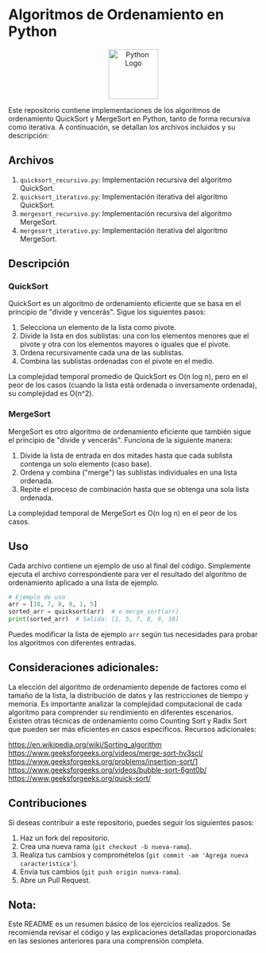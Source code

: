 # Algoritmos de Ordenamiento en Python
<p align="center">
    <a href="https://www.python.org/">
        <img src="https://th.bing.com/th/id/OIP.EDJ9xoErBbZqK2tExVoJfAAAAA?rs=1&pid=ImgDetMain" alt="Python Logo" width="100">
    </a>
</p>

Este repositorio contiene implementaciones de los algoritmos de ordenamiento QuickSort y MergeSort en Python, tanto de forma recursiva como iterativa. A continuación, se detallan los archivos incluidos y su descripción:

## Archivos

1. `quicksort_recursivo.py`: Implementación recursiva del algoritmo QuickSort.
2. `quicksort_iterativo.py`: Implementación iterativa del algoritmo QuickSort.
3. `mergesort_recursivo.py`: Implementación recursiva del algoritmo MergeSort.
4. `mergesort_iterativo.py`: Implementación iterativa del algoritmo MergeSort.

## Descripción

### QuickSort

QuickSort es un algoritmo de ordenamiento eficiente que se basa en el principio de "divide y vencerás". Sigue los siguientes pasos:

1. Selecciona un elemento de la lista como pivote.
2. Divide la lista en dos sublistas: una con los elementos menores que el pivote y otra con los elementos mayores o iguales que el pivote.
3. Ordena recursivamente cada una de las sublistas.
4. Combina las sublistas ordenadas con el pivote en el medio.

La complejidad temporal promedio de QuickSort es O(n log n), pero en el peor de los casos (cuando la lista está ordenada o inversamente ordenada), su complejidad es O(n^2).

### MergeSort

MergeSort es otro algoritmo de ordenamiento eficiente que también sigue el principio de "divide y vencerás". Funciona de la siguiente manera:

1. Divide la lista de entrada en dos mitades hasta que cada sublista contenga un solo elemento (caso base).
2. Ordena y combina ("merge") las sublistas individuales en una lista ordenada.
3. Repite el proceso de combinación hasta que se obtenga una sola lista ordenada.

La complejidad temporal de MergeSort es O(n log n) en el peor de los casos.

## Uso

Cada archivo contiene un ejemplo de uso al final del código. Simplemente ejecuta el archivo correspondiente para ver el resultado del algoritmo de ordenamiento aplicado a una lista de ejemplo.

```python
# Ejemplo de uso
arr = [10, 7, 8, 9, 1, 5]
sorted_arr = quicksort(arr)  # o merge_sort(arr)
print(sorted_arr)  # Salida: [1, 5, 7, 8, 9, 10]
```

Puedes modificar la lista de ejemplo `arr` según tus necesidades para probar los algoritmos con diferentes entradas.

## Consideraciones adicionales:

La elección del algoritmo de ordenamiento depende de factores como el tamaño de la lista, la distribución de datos y las restricciones de tiempo y memoria.
Es importante analizar la complejidad computacional de cada algoritmo para comprender su rendimiento en diferentes escenarios.
Existen otras técnicas de ordenamiento como Counting Sort y Radix Sort que pueden ser más eficientes en casos específicos.
Recursos adicionales:

https://en.wikipedia.org/wiki/Sorting_algorithm
https://www.geeksforgeeks.org/videos/merge-sort-hv3scl/
https://www.geeksforgeeks.org/problems/insertion-sort/1
https://www.geeksforgeeks.org/videos/bubble-sort-6gnt0b/
https://www.geeksforgeeks.org/quick-sort/


## Contribuciones

Si deseas contribuir a este repositorio, puedes seguir los siguientes pasos:

1. Haz un fork del repositorio.
2. Crea una nueva rama (`git checkout -b nueva-rama`).
3. Realiza tus cambios y compromételos (`git commit -am 'Agrega nueva característica'`).
4. Envía tus cambios (`git push origin nueva-rama`).
5. Abre un Pull Request.

## Nota:

Este README es un resumen básico de los ejercicios realizados. Se recomienda revisar el código y las explicaciones detalladas proporcionadas en las sesiones anteriores para una comprensión completa.